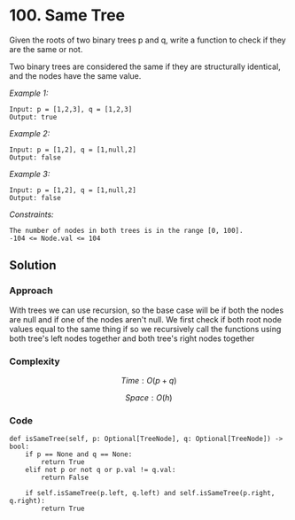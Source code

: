 # 100. Same Tree
Given the roots of two binary trees p and q, write a function to check if they are the same or not.

Two binary trees are considered the same if they are structurally identical, and the nodes have the same value.

*Example 1:*

```
Input: p = [1,2,3], q = [1,2,3]
Output: true
```

*Example 2:*

```
Input: p = [1,2], q = [1,null,2]
Output: false
```

*Example 3:*

```
Input: p = [1,2], q = [1,null,2]
Output: false
```

*Constraints:*

```
The number of nodes in both trees is in the range [0, 100].
-104 <= Node.val <= 104
```

## Solution

### Approach
With trees we can use recursion, so the base case will be if both the nodes are null and if one of the nodes aren't null. We first check if both root node values equal to the same thing if so we recursively call the functions using both tree's left nodes together and both tree's right nodes together

### Complexity
$$Time: O(p+q)$$

$$Space: O(h)$$

### Code
```
def isSameTree(self, p: Optional[TreeNode], q: Optional[TreeNode]) -> bool:
    if p == None and q == None:
        return True
    elif not p or not q or p.val != q.val:
        return False

    if self.isSameTree(p.left, q.left) and self.isSameTree(p.right, q.right):
        return True
```